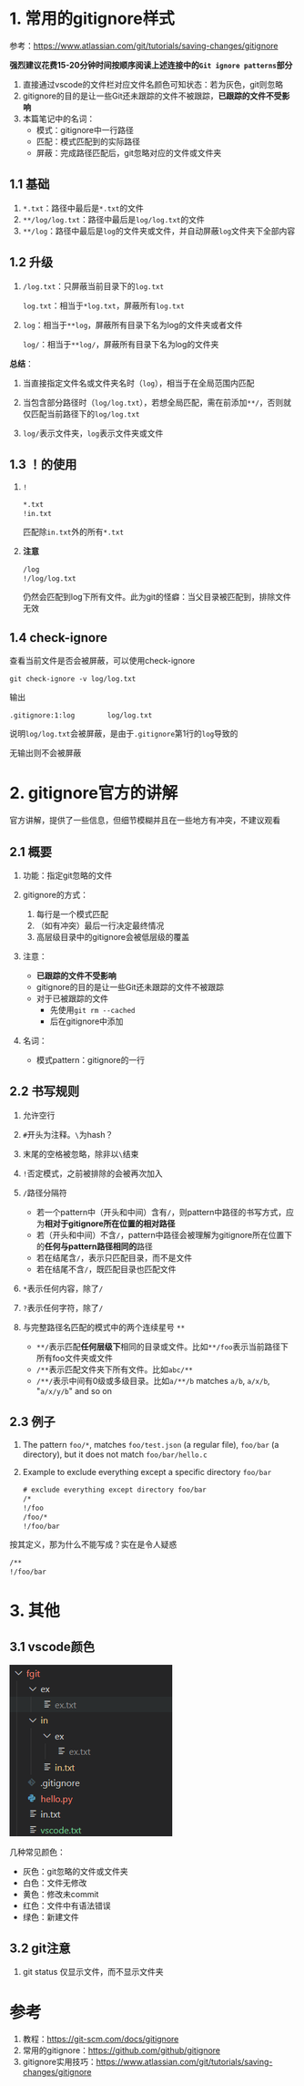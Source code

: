 # 1. 常用的gitignore样式

参考：https://www.atlassian.com/git/tutorials/saving-changes/gitignore

**强烈建议花费15-20分钟时间按顺序阅读上述连接中的`Git ignore patterns`部分**

1. 直接通过vscode的文件栏对应文件名颜色可知状态：若为灰色，git则忽略
2. gitignore的目的是让一些Git还未跟踪的文件不被跟踪，**已跟踪的文件不受影响**
2. 本篇笔记中的名词：
   - 模式：gitignore中一行路径
   - 匹配：模式匹配到的实际路径
   - 屏蔽：完成路径匹配后，git忽略对应的文件或文件夹

## 1.1 基础

1. `*.txt`：路径中最后是`*.txt`的文件
2. `**/log/log.txt`：路径中最后是`log/log.txt`的文件
3. `**/log`：路径中最后是`log`的文件夹或文件，并自动屏蔽`log`文件夹下全部内容

## 1.2 升级

1. `/log.txt`：只屏蔽当前目录下的`log.txt`

   `log.txt`：相当于`*log.txt`，屏蔽所有`log.txt`

2. `log`：相当于`**log`，屏蔽所有目录下名为log的文件夹或者文件

   `log/`：相当于`**log/`，屏蔽所有目录下名为log的文件夹

**总结**：

1. 当直接指定文件名或文件夹名时（`log`），相当于在全局范围内匹配

2. 当包含部分路径时（`log/log.txt`），若想全局匹配，需在前添加`**/`，否则就仅匹配当前路径下的``log/log.txt``

3. `log/`表示文件夹，`log`表示文件夹或文件

   

## 1.3 ！的使用

1. `!`

   ```
   *.txt
   !in.txt
   ```

   匹配除`in.txt`外的所有`*.txt`

6. **注意**

   ```
   /log
   !/log/log.txt
   ```

   仍然会匹配到log下所有文件。此为git的怪癖：当父目录被匹配到，排除文件无效



## 1.4 check-ignore

查看当前文件是否会被屏蔽，可以使用check-ignore

```
git check-ignore -v log/log.txt
```

输出

```
.gitignore:1:log        log/log.txt
```

说明`log/log.txt`会被屏蔽，是由于`.gitignore`第1行的`log`导致的

无输出则不会被屏蔽





# 2. gitignore官方的讲解

官方讲解，提供了一些信息，但细节模糊并且在一些地方有冲突，不建议观看

## 2.1 概要

1. 功能：指定git忽略的文件
2. gitignore的方式：
   1. 每行是一个模式匹配
   2. （如有冲突）最后一行决定最终情况
   3. 高层级目录中的gitignore会被低层级的覆盖
3. 注意：
   - **已跟踪的文件不受影响**
   - gitignore的目的是让一些Git还未跟踪的文件不被跟踪
   - 对于已被跟踪的文件
     - 先使用`git rm --cached`
     - 后在gitignore中添加

4. 名词：
   - 模式pattern：gitignore的一行

## 2.2 书写规则

1. 允许空行
2. `#`开头为注释。`\`为hash？
3. 末尾的空格被忽略，除非以`\`结束
4. `!`否定模式，之前被排除的会被再次加入
5. `/`路径分隔符
   - 若一个pattern中（开头和中间）含有`/`，则pattern中路径的书写方式，应为**相对于gitignore所在位置的相对路径**
   - 若（开头和中间）不含`/`，pattern中路径会被理解为gitignore所在位置下的**任何与pattern路径相同的**路径
   - 若在结尾含`/`，表示只匹配目录，而不是文件
   - 若在结尾不含`/`，既匹配目录也匹配文件

6. `*`表示任何内容，除了`/`
7. `?`表示任何字符，除了`/`
8. 与完整路径名匹配的模式中的两个连续星号 `**`
   - `**/`表示匹配**任何层级下**相同的目录或文件。比如`**/foo`表示当前路径下所有foo文件夹或文件
   - `/**`表示匹配文件夹下所有文件。比如`abc/**`
   - `/**/`表示中间有0级或多级目录。比如`a/**/b` matches `a/b`, `a/x/b`, "`a/x/y/b`" and so on

## 2.3 例子

1. The pattern `foo/*`, matches `foo/test.json` (a regular file), `foo/bar` (a directory), but it does not match `foo/bar/hello.c`

2. Example to exclude everything except a specific directory `foo/bar`

   ```
   # exclude everything except directory foo/bar
   /*
   !/foo
   /foo/*
   !/foo/bar
   ```



按其定义，那为什么不能写成？实在是令人疑惑

```
/**
!/foo/bar
```



# 3. 其他

## 3.1 vscode颜色

![image-20230825145542491](../images/gitignore笔记/image-20230825145542491.png)

几种常见颜色：

- 灰色：git忽略的文件或文件夹
- 白色：文件无修改
- 黄色：修改未commit
- 红色：文件中有语法错误
- 绿色：新建文件

## 3.2 git注意

1. git status 仅显示文件，而不显示文件夹



# 参考

1. 教程：https://git-scm.com/docs/gitignore
2. 常用的gitignore：https://github.com/github/gitignore
3. gitignore实用技巧：https://www.atlassian.com/git/tutorials/saving-changes/gitignore

